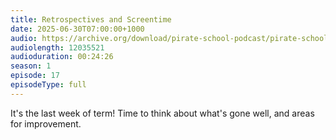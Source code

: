 ```yaml
---
title: Retrospectives and Screentime
date: 2025-06-30T07:00:00+1000
audio: https://archive.org/download/pirate-school-podcast/pirate-school-17.mp3
audiolength: 12035521
audioduration: 00:24:26
season: 1
episode: 17
episodeType: full
---
```


It's the last week of term! Time to think about what's gone well, and areas for improvement.